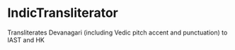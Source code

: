 # IndicTransliterator
Transliterates Devanagari (including Vedic pitch accent and punctuation) to IAST and HK
